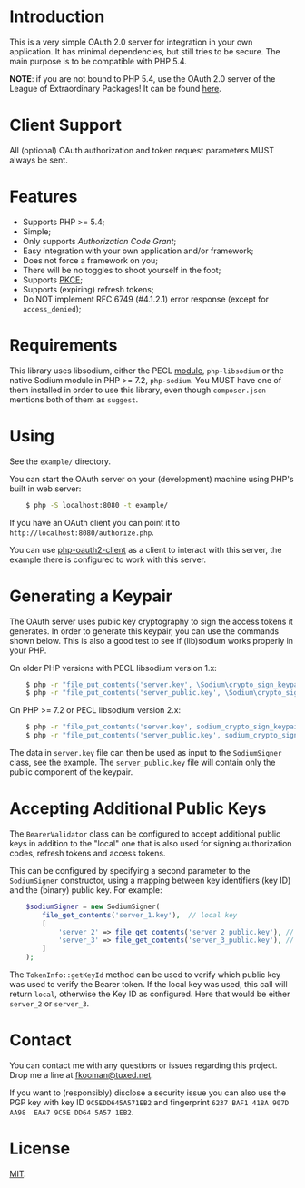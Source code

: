 # Introduction
This is a very simple OAuth 2.0 server for integration in your own application. 
It has minimal dependencies, but still tries to be secure. The main purpose is 
to be compatible with PHP 5.4.

**NOTE**: if you are not bound to PHP 5.4, use the OAuth 2.0 server of 
the League of Extraordinary Packages! It can be found 
[here](https://oauth2.thephpleague.com/).

# Client Support

All (optional) OAuth authorization and token request parameters MUST always be
sent.

# Features

- Supports PHP >= 5.4;
- Simple;
- Only supports _Authorization Code Grant_;
- Easy integration with your own application and/or framework;
- Does not force a framework on you;
- There will be no toggles to shoot yourself in the foot;
- Supports [PKCE](https://tools.ietf.org/html/rfc7636);
- Supports (expiring) refresh tokens;
- Do NOT implement RFC 6749 (#4.1.2.1) error response (except for 
  `access_denied`);

# Requirements

This library uses libsodium, either the PECL 
[module](https://github.com/jedisct1/libsodium-php), `php-libsodium` or the 
native Sodium module in PHP >= 7.2, `php-sodium`. You MUST have one of them 
installed in order to use this library, even though `composer.json` mentions
both of them as `suggest`.

# Using

See the `example/` directory.

You can start the OAuth server on your (development) machine using PHP's built
in web server:

```bash
    $ php -S localhost:8080 -t example/
```

If you have an OAuth client you can point it to 
`http://localhost:8080/authorize.php`.

You can use [php-oauth2-client](https://git.tuxed.net/fkooman/php-oauth2-client/)
as a client to interact with this server, the example there is configured 
to work with this server.

# Generating a Keypair

The OAuth server uses public key cryptography to sign the access tokens it 
generates. In order to generate this keypair, you can use the commands shown 
below. This is also a good test to see if (lib)sodium works properly in your
PHP.

On older PHP versions with PECL libsodium version 1.x:

```bash
    $ php -r "file_put_contents('server.key', \Sodium\crypto_sign_keypair());"
    $ php -r "file_put_contents('server_public.key', \Sodium\crypto_sign_publickey(file_get_contents('server.key')));"
```

On PHP >= 7.2 or PECL libsodium version 2.x:

```bash
    $ php -r "file_put_contents('server.key', sodium_crypto_sign_keypair());"
    $ php -r "file_put_contents('server_public.key', sodium_crypto_sign_publickey(file_get_contents('server.key')));"
```

The data in `server.key` file can then be used as input to the `SodiumSigner` 
class, see the example. The `server_public.key` file will contain only the 
public component of the keypair.

# Accepting Additional Public Keys

The `BearerValidator` class can be configured to accept additional public keys 
in addition to the "local" one that is also used for signing authorization 
codes, refresh tokens and access tokens.

This can be configured by specifying a second parameter to the `SodiumSigner` 
constructor, using a mapping between key identifiers (key ID) and the 
(binary) public key. For example:

```php
    $sodiumSigner = new SodiumSigner(
        file_get_contents('server_1.key'),  // local key
        [
            'server_2' => file_get_contents('server_2_public.key'), // remote key
            'server_3' => file_get_contents('server_3_public.key'), // remote key
        ]
    );
```

The `TokenInfo::getKeyId` method can be used to verify which public key was 
used to verify the Bearer token. If the local key was used, this call will 
return `local`, otherwise the Key ID as configured. Here that would be either 
`server_2` or `server_3`.

# Contact

You can contact me with any questions or issues regarding this project. Drop
me a line at [fkooman@tuxed.net](mailto:fkooman@tuxed.net).

If you want to (responsibly) disclose a security issue you can also use the
PGP key with key ID `9C5EDD645A571EB2` and fingerprint
`6237 BAF1 418A 907D AA98  EAA7 9C5E DD64 5A57 1EB2`.

# License

[MIT](LICENSE).
